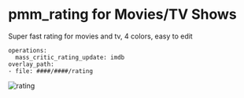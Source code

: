 # pmm_rating for Movies/TV Shows
Super fast rating for movies and tv, 4 colors, easy to edit


    operations:
      mass_critic_rating_update: imdb
    overlay_path:
    - file: ####/####/rating
    
![rating](https://github.com/Craftwork2720/pmm_rating/assets/130354761/a508527e-dcf8-46a6-b222-d788790cdd55)
